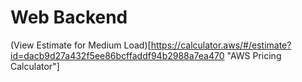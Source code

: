 # Web Backend

(View Estimate for Medium Load)[https://calculator.aws/#/estimate?id=dacb9d27a432f5ee86bcffaddf94b2988a7ea470 "AWS Pricing Calculator"]